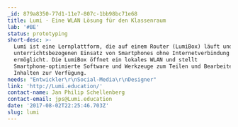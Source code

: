 ```yaml
---
_id: 879a8350-77d1-11e7-807c-1bb98bc71e68
title: Lumi - Eine WLAN Lösung für den Klassenraum
lab: '#BE'
status: prototyping
short-desc: >-
  Lumi ist eine Lernplattform, die auf einem Router (LumiBox) läuft und den
  unterrichtsbezogenen Einsatz von Smartphones ohne Internetverbindung
  ermöglicht. Die LumiBox öffnet ein lokales WLAN und stellt
  Smartphone-optimierte Software und Werkzeuge zum Teilen und Bearbeiten von
  Inhalten zur Verfügung.
needs: "Entwickler\r\nSocial-Media\r\nDesigner"
link: 'http://Lumi.education/'
contact-name: Jan Philip Schellenberg
contact-email: jps@Lumi.education
date: '2017-08-02T22:25:46.703Z'
slug: lumi
---
```


